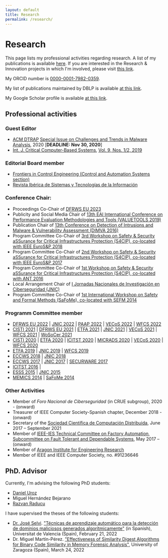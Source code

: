 ```yaml
---
layout: default
title: Research
permalink: /research/
---
```


# Research

This page lists my professional activities regarding research. A list of my publications is available [here](../publications). If you are interested in the Research & Innovation projects in which I'm involved, please visit [this link](https://reversea.me/index.php/research/research-innovation-projects/).

My ORCID number is [0000-0001-7982-0359](http://orcid.org/0000-0001-7982-0359).

My list of publications maintained by DBLP is available [at this link](https://dblp.uni-trier.de/pers/r/Rodr=iacute=guez:Ricardo_J=.html).

My Google Scholar profile is available [at this link](https://scholar.google.es/citations?user=HlQC1OcAAAAJ&hl=en).

## Professional activities

### Guest Editor

* [ACM DTRAP](https://dl.acm.org/journal/dtrap) [Special Issue on Challenges and Trends in Malware Analysis](https://dtrap-blog.acm.org/2020/08/06/special-issue-on-challenges-and-trends-in-malware-analysis/), 2020 [**DEADLINE: Nov 30, 2020**]
* [Int. J. Critical Computer-Based Systems](https://www.inderscience.com/jhome.php?jcode=ijccbs), [Vol. 9, Nos. 1/2, 2019](https://www.inderscience.com/info/inarticletoc.php?jcode=ijccbs&year=2019&vol=9&issue=1/2)

### Editorial Board member

* [Frontiers in Control Engineering (Control and Automation Systems section)](https://www.frontiersin.org/journals/control-engineering#) 
* [Revista Ibérica de Sistemas y Tecnologías de la Información](http://www.risti.xyz/index.php?option=com_content&view=article&id=3&Itemid=104&lang=es)

### Conference Chair:

* Proceedings Co-Chair of [DFRWS EU 2023]()
* Publicity and Social Media Chair of [13th EAI International
Conference on Performance Evaluation Methodologies and Tools (VALUETOOLS 2019)](https://dl.acm.org/doi/proceedings/10.1145/3306309)
* Publication Chair of [13th Conference on Detection of Intrusions and Malware & Vulnerability Assessment (DIMVA 2016)](https://www.springer.com/gp/book/9783319406664)
* Program Committee Co-Chair of [3rd Workshop on Safety & Security aSSurance for Critical Infrastructures Protection (S4CIP), co-located with IEEE EuroS&P 2018](https://ieeexplore.ieee.org/xpl/conhome/8405666/proceeding)
* Program Committee Co-Chair of [2nd Workshop on Safety & Security aSSurance for Critical Infrastructures Protection (S4CIP), co-located with IEEE EuroS&P 2017](https://ieeexplore.ieee.org/xpl/conhome/7966454/proceeding)
* Program Committee Co-Chair of [1st Workshop on Safety & Security aSSurance for Critical Infrastructures Protection (S4CIP), co-located with ANT 2016](https://www.sciencedirect.com/journal/procedia-computer-science/vol/83/suppl/C)
* Local Arrangement Chair of [I Jornadas Nacionales de Investigación en Ciberseguridad (JNIC)]((https://2015.jnic.es/))
* Program Committee Co-Chair of [1st International Workshop on Safety and Formal Methods (SaFoMe), co-located with SEFM 2014](https://www.springer.com/gp/book/9783319152004)

### Programm Committee member

* [DFRWS EU 2022](https://dfrws.org/conferences/dfrws-eu-2022/) | [JNIC 2022](https://2022.jnic.es/) | [PAAP 2022](http://www.paap2022.net/index.html) | [VECoS 2022](http://vecos-world.org/2022/) | [WFCS 2022](https://wfcs22.unipv.it/)  
* [CISTI 2021](https://ieeexplore.ieee.org/xpl/conhome/9476245/proceeding) | [DFRWS EU 2021](https://dfrws.org/conferences/dfrws-eu-2021/) | [ETFA 2021](https://www.ieee-etfa.org/) | [JNIC 2021](https://2021.jnic.es/) | [VECoS 2021](http://vecos-world.org/2021/) | [WFCS 2021](https://konferenzen.jku.at/wfcs2021/) | [WoSoCer 2021](http://2021.issre.net/WoSoCer) 
* [CISTI 2020](https://ieeexplore.ieee.org/xpl/conhome/9137058/proceeding) | [ETFA 2020](https://ieeexplore.ieee.org/xpl/conhome/9210104/proceeding) | [ICITST 2020](https://icitst.org/) | [MICRADS 2020](http://www.risti.xyz/issues/ristie29.pdf) | [VECoS 2020](http://vecos-world.org/2020/) | [WFCS 2020](https://ieeexplore.ieee.org/xpl/conhome/9110481/proceeding)
* [ETFA 2019](https://ieeexplore.ieee.org/xpl/conhome/8851311/proceeding) | [JNIC 2019](https://2019.jnic.es/) | [WFCS 2019](https://ieeexplore.ieee.org/xpl/conhome/8755442/proceeding)
* [ECCWS 2018](https://www.academic-conferences.org/pdf/download-info/eccws-2018-abstract-booklet/) | [JNIC 2018](https://2018.jnic.es/)
* [ECCWS 2017](https://www.academic-conferences.org/pdf/download-info/eccws-2017-abstract-booklet/) | [JNIC 2017](https://2017.jnic.es/) | [SECURWARE 2017](https://www.iaria.org/conferences2017/SECURWARE17.html)
* [ICITST 2016](https://ieeexplore.ieee.org/xpl/conhome/8354335/proceeding) | 
* [ESSS 2015](https://arxiv.org/html/1506.03250) | [JNIC 2015](https://2015.jnic.es/) 
* [MEMICS 2014](https://www.springer.com/gp/book/9783319148953) | [SaFoMe 2014](https://www.springer.com/gp/book/9783319152004)

### Other Activities

* Member of _Foro Nacional de Ciberseguridad_ (in CRUE subgroup), 2020 - (onward)
* Treasurer of IEEE Computer Society-Spanish chapter, December 2018 - (onward)
* Secretary of the [Sociedad Científica de Computación Distribuida](http://sccd.unizar.es), June 2017 – September 2021
* Member of [IEEE-IES Technical Committee on Factory Automation, Subcommittee on Fault Tolerant and Dependable Systems](https://sites.google.com/view/ies-tcfa/home), May 2017 – (onward)
* Member of [Aragon Institute for Engineering Research](https://i3a.unizar.es/en)
* Member of IEEE and IEEE Computer Society, no. #91236646

## PhD. Advisor

Currently, I'm advising the following PhD students:

* [Daniel Uroz](https://duroz.github.io/)
* Miguel Hernández Bejarano
* [Razvan Raducu](https://razvioverflow.github.io/)


I have supervised the theses of the following students:

* [Dr. José Selvi](https://www.pentester.es/). ["Técnicas de aprendizaje automático para la detección de dominios maliciosos generados algorítmicamente"](https://webdiis.unizar.es/~ricardo/files/PhDs/JSelvi-PhD-Thesis.pdf) (in Spanish), Universitat de Valencia (Spain), February 21, 2022 
* Dr. Miguel Martín-Pérez. ["Effectiveness of Similarity Digest Algorithms for Binary Code Similarity in Memory Forensic Analysis"](https://webdiis.unizar.es/~ricardo/files/PhDs/MMartinPerez-PhD-Thesis.pdf), University of Zaragoza (Spain), March 24, 2022 
